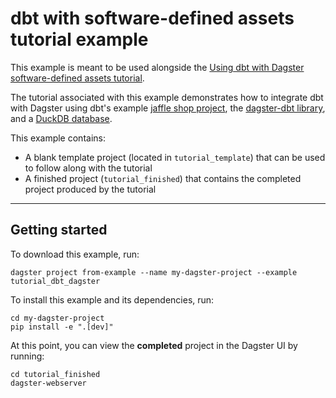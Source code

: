# dbt with software-defined assets tutorial example

This example is meant to be used alongside the [Using dbt with Dagster software-defined assets tutorial](https://docs.dagster.io/integrations/dbt/using-dbt-with-dagster).

The tutorial associated with this example demonstrates how to integrate dbt with Dagster using dbt's example [jaffle shop project](https://github.com/dbt-labs/jaffle_shop), the [dagster-dbt library](/\_apidocs/libraries/dagster-dbt), and a [DuckDB database](https://duckdb.org/).

This example contains:

- A blank template project (located in `tutorial_template`) that can be used to follow along with the tutorial
- A finished project (`tutorial_finished`) that contains the completed project produced by the tutorial

---

## Getting started

To download this example, run:

```shell
dagster project from-example --name my-dagster-project --example tutorial_dbt_dagster
```

To install this example and its dependencies, run:

```shell
cd my-dagster-project
pip install -e ".[dev]"
```

At this point, you can view the **completed** project in the Dagster UI by running:

```shell
cd tutorial_finished
dagster-webserver
```
